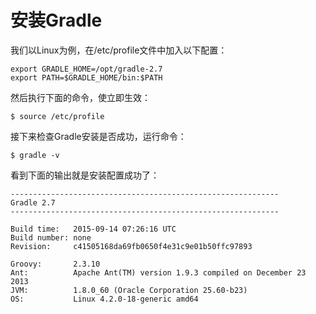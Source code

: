 安装Gradle
===========

我们以Linux为例，在/etc/profile文件中加入以下配置：

```shell
export GRADLE_HOME=/opt/gradle-2.7
export PATH=$GRADLE_HOME/bin:$PATH

```
然后执行下面的命令，使立即生效：

```shell
$ source /etc/profile

```
接下来检查Gradle安装是否成功，运行命令：
```shell
$ gradle -v

```
看到下面的输出就是安装配置成功了：

    ------------------------------------------------------------
    Gradle 2.7
    ------------------------------------------------------------

    Build time:   2015-09-14 07:26:16 UTC
    Build number: none
    Revision:     c41505168da69fb0650f4e31c9e01b50ffc97893

    Groovy:       2.3.10
    Ant:          Apache Ant(TM) version 1.9.3 compiled on December 23 2013
    JVM:          1.8.0_60 (Oracle Corporation 25.60-b23)
    OS:           Linux 4.2.0-18-generic amd64
